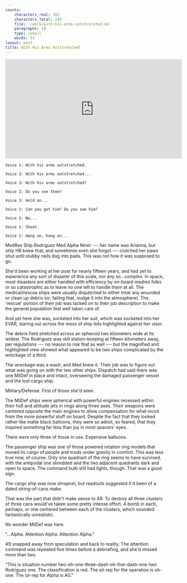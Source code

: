 ```yaml
---
counts:
    characters_real: 183
    characters_total: 243
    file: ./work/with-his-arms-outstretched.md
    paragraphs: 10
    type: jekyll
    words: 51
layout: post
title: With His Arms Outstretched
---
```


<iframe style="margin: 0 auto" width="560" height="315" src="https://www.youtube.com/embed/RXdF9uhVrI0" frameborder="0" allowfullscreen></iframe>

    Voice 1: With his arms outstretched.

    Voice 2: With his arms outstretched...

    Voice 3: With his arms outstretched?

    Voice 2: Do you see them?

    Voice 3: Hold on...

    Voice 1: Can you get him? Do you see him?

    Voice 2: No...

    Voice 1: Shoot.

    Voice 2: Hang on, hang on...

MedRes Ship Rodriguez Med Alpha Niner --- her name was Arianna, but only HR knew that, and sometimes even she forgot --- clutched her paws shut until stubby nails dug into pads. This was not how it was supposed to go.

She'd been working at her post for nearly fifteen years, and had yet to experience any sort of disaster of this scale, nor any so...complex. In space, most disasters are either handled with efficiency by on-board medres folks or so catastrophic as to leave no one left to handle them at all. The medical/rescue ships were usually dispatched to either treat any wounded or clean up debris (or, failing that, nudge it into the atmosphere). The 'rescue' portion of their job was tacked on to their job description to make the general population feel well taken care of.

And yet here she was, socketed into her suit, which was socketed into her EVAR, staring out across the mess of ship-bits highlighted against her visor.

The debris field stretched across an spheroid two kilometers wide at its widest. The Rodriguez was still station-keeping at fifteen kilometers away, per regulations --- no reason to risk that as well --- but the magnified and highlighted view showed what appeared to be two ships complicated by the wreckage of a third.

The wreckage was a wash, and Med knew it. Their job was to figure out what was going on with the two other ships. Dispatch had said there was one MilDef in place and intact, overseeing the damaged passenger vessel and the lost cargo ship.

Military/Defense. First of those she'd seen.

The MilDef ships were spherical with powerful engines recessed within their hull and attitude jets in rings along three axes. Their weapons were centered opposite the main engines to allow compensation for what recoil from the more powerful stuff on board. Despite the fact that they looked rather like matte black balloons, they were so adroit, so feared, that they inspired something far less than joy in most spacers' eyes.

There were only three of those in use. Expensive balloons.

The passenger ship was one of those powered rotation ring models that moved its cargo of people and mods under gravity in comfort. This was less true now, of course. Only one quadrant of the ring seems to have survived, with the antipodal one shredded and the two adjacent quadrants dark and open to space. The command bulb still had lights, though. That was a good sign.

The cargo ship was now shrapnel, but readouts suggested it'd been of a dated string-of-cans make.

That was the part that didn't make sense to A9. To destroy all three clusters of three cans would've taken some pretty intense effort. A bomb in each, perhaps, or one centered between each of the clusters, which sounded fantastically unrealistic.

No wonder MilDef was here.

"...Alpha. Attention Alpha. Attention Alpha."

A9 snapped away from speculation and back to reality. The attention command was repeated five times before a debriefing, and she'd missed more than two.

"This is situation number two-oh-one-three-dash-oh-five-dash-one-two Rodriguez one. The classification is red. The sit-rep for the operation is oh-one. The sit-rep for Alpha is A0."
